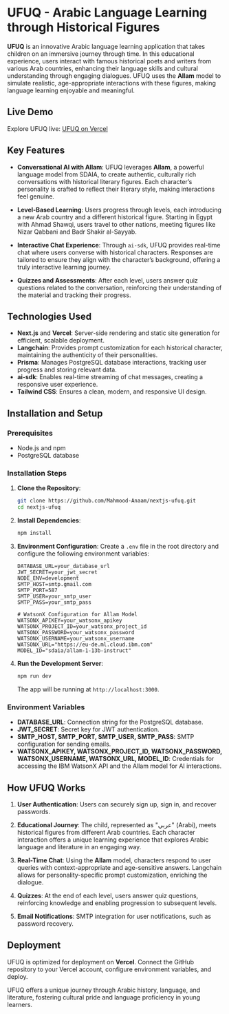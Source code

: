 
# UFUQ - Arabic Language Learning through Historical Figures

**UFUQ** is an innovative Arabic language learning application that takes children on an immersive journey through time. In this educational experience, users interact with famous historical poets and writers from various Arab countries, enhancing their language skills and cultural understanding through engaging dialogues. UFUQ uses the **Allam** model to simulate realistic, age-appropriate interactions with these figures, making language learning enjoyable and meaningful.

## Live Demo

Explore UFUQ live: [UFUQ on Vercel](https://web-ufuq.vercel.app/)

## Key Features

- **Conversational AI with Allam**: UFUQ leverages **Allam**, a powerful language model from SDAIA, to create authentic, culturally rich conversations with historical literary figures. Each character’s personality is crafted to reflect their literary style, making interactions feel genuine.

- **Level-Based Learning**: Users progress through levels, each introducing a new Arab country and a different historical figure. Starting in Egypt with Ahmad Shawqi, users travel to other nations, meeting figures like Nizar Qabbani and Badr Shakir al-Sayyab.

- **Interactive Chat Experience**: Through `ai-sdk`, UFUQ provides real-time chat where users converse with historical characters. Responses are tailored to ensure they align with the character’s background, offering a truly interactive learning journey.

- **Quizzes and Assessments**: After each level, users answer quiz questions related to the conversation, reinforcing their understanding of the material and tracking their progress.

## Technologies Used

- **Next.js** and **Vercel**: Server-side rendering and static site generation for efficient, scalable deployment.
- **Langchain**: Provides prompt customization for each historical character, maintaining the authenticity of their personalities.
- **Prisma**: Manages PostgreSQL database interactions, tracking user progress and storing relevant data.
- **ai-sdk**: Enables real-time streaming of chat messages, creating a responsive user experience.
- **Tailwind CSS**: Ensures a clean, modern, and responsive UI design.
  
## Installation and Setup

### Prerequisites

- Node.js and npm
- PostgreSQL database

### Installation Steps

1. **Clone the Repository**:
   ```bash
   git clone https://github.com/Mahmood-Anaam/nextjs-ufuq.git
   cd nextjs-ufuq
   ```

2. **Install Dependencies**:
   ```bash
   npm install
   ```

3. **Environment Configuration**:
   Create a `.env` file in the root directory and configure the following environment variables:

   ```plaintext
   DATABASE_URL=your_database_url
   JWT_SECRET=your_jwt_secret
   NODE_ENV=development
   SMTP_HOST=smtp.gmail.com
   SMTP_PORT=587
   SMTP_USER=your_smtp_user
   SMTP_PASS=your_smtp_pass

   # WatsonX Configuration for Allam Model
   WATSONX_APIKEY=your_watsonx_apikey
   WATSONX_PROJECT_ID=your_watsonx_project_id
   WATSONX_PASSWORD=your_watsonx_password
   WATSONX_USERNAME=your_watsonx_username
   WATSONX_URL="https://eu-de.ml.cloud.ibm.com"
   MODEL_ID="sdaia/allam-1-13b-instruct"
   ```

4. **Run the Development Server**:
   ```bash
   npm run dev
   ```
   The app will be running at `http://localhost:3000`.

### Environment Variables

- **DATABASE_URL**: Connection string for the PostgreSQL database.
- **JWT_SECRET**: Secret key for JWT authentication.
- **SMTP_HOST, SMTP_PORT, SMTP_USER, SMTP_PASS**: SMTP configuration for sending emails.
- **WATSONX_APIKEY, WATSONX_PROJECT_ID, WATSONX_PASSWORD, WATSONX_USERNAME, WATSONX_URL, MODEL_ID**: Credentials for accessing the IBM WatsonX API and the Allam model for AI interactions.

## How UFUQ Works

1. **User Authentication**: Users can securely sign up, sign in, and recover passwords.

2. **Educational Journey**: The child, represented as "عربي" (Arabi), meets historical figures from different Arab countries. Each character interaction offers a unique learning experience that explores Arabic language and literature in an engaging way.

3. **Real-Time Chat**: Using the **Allam** model, characters respond to user queries with context-appropriate and age-sensitive answers. Langchain allows for personality-specific prompt customization, enriching the dialogue.

4. **Quizzes**: At the end of each level, users answer quiz questions, reinforcing knowledge and enabling progression to subsequent levels.

5. **Email Notifications**: SMTP integration for user notifications, such as password recovery.

## Deployment

UFUQ is optimized for deployment on **Vercel**. Connect the GitHub repository to your Vercel account, configure environment variables, and deploy.



UFUQ offers a unique journey through Arabic history, language, and literature, fostering cultural pride and language proficiency in young learners.
